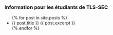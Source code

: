 ### Information pour les étudiants de TLS-SEC
<ul> 
  {% for post in site.posts %} 
    <li> 
      <a href="{{ post.url }}">{{ post.title }}</a> 
      {{ post.excerpt }} 
    </li> 
  {% endfor %} 
</ul>

